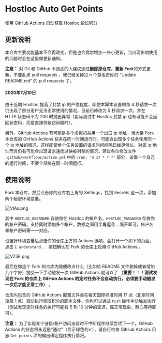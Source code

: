 # Hostloc Auto Get Points
使用 GitHub Actions 自动获取 Hostloc 论坛积分

## 更新说明


本仓库主要功能基本不会再改变，但是也会偶尔增加一些小更新，当出现影响使用的问题时会在这里做更新通知。

**注意：** 对 Git 和 GitHub 不熟悉的人建议通过**删除原仓库，重新 Fork**的方式更新，不要乱点 pull requests ，我已经关掉过 n 个莫名奇妙的 “Update README.md” 的 pull requests 了。

#### 2020年7月10日

由于近期 Hostloc 提高了封禁 ip 的严格程度，即使本脚本设置的每 4 秒请求一次仍出现了部分用户无法正常使用的情况，目前已修改为 5 秒请求一次，并在 HTTP 状态码不为 200 时抛出异常（实际测试中 Hostloc 封禁 ip 也有可能不会返回状态码，而是直接导致访问超时）。

另外，GitHub Actions 有可能是多个虚拟机共用一个出口 ip 地址，当大量 Fork 本仓库的 GitHub Actions 任务在同一时间运行时，可能会出现多个任务使用同一个 ip 地址的情况，这样即使单个任务设置的请求时间间隔已经足够长，对该 ip 地址而言仍有可能会出现请求速度过快被封禁的情况。建议各位修改文件  `.github/workflows/action.yml` 中的 `cron: '0 17 * * *'` 部分，设置一个自己的运行时间，不要全部挤在同一时间运行。

## 使用说明

Fork 本仓库，然后点击你的仓库右上角的 Settings，找到 Secrets 这一项，添加两个秘密环境变量。

![VIAs.png](https://img.xirikm.net/images/VIAs.png)

其中 `HOSTLOC_USERNAME` 存放你在 Hostloc 的帐户名，`HOSTLOC_PASSWORD` 存放你的帐户密码。支持同时添加多个帐户，数据之间用半角逗号 `,` 隔开即可，帐户名和帐户密码需一一对应。

设置好环境变量后点击你的仓库上方的 Actions 选项，会打开一个如下的页面，点击 `I understand...` 按钮确认在 Fork 的仓库上启用 GitHub Actions 。

![VZ5E.png](https://img.xirikm.net/images/VZ5E.png)

最后在你这个 Fork 的仓库内随便改点什么（比如给 README 文件删掉或者增加几个字符）提交一下手动触发一次 GitHub Actions 就可以了 **（重要！！！测试发现在 Fork 的仓库上 GitHub Actions 的定时任务不会自动执行，必须要手动触发一次后才能正常工作）** 。

仓库内包含的 GitHub Actions 配置文件会在每天国际标准时间 17 点（北京时间凌晨 1 点）自动执行获取积分的脚本文件，你也可以通过 `Push` 操作手动触发执行（测试发现定时任务的执行可能有 5 到 10 分钟的延迟，属正常现象，耐心等待即可）。

**注意：** 为了实现某个链接/帐户访问出错时不中断程序继续尝试下一个，GitHub Actions 的状态将永远是“通过”（显示绿色的✔），请自行检查 GitHub Actions 日志 `Get points` 项的输出确定程序执行情况。
